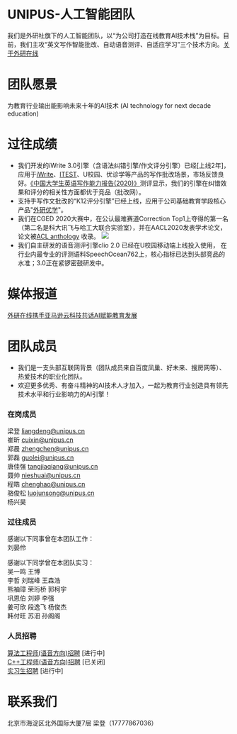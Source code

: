 # UNIPUS-人工智能团队
  我们是外研社旗下的人工智能团队，以“为公司打造在线教育AI技术栈”为目标。目前，我们主攻“英文写作智能批改、自动语音测评、自适应学习”三个技术方向。[关于外研在线](https://book.yunzhan365.com/jivf/fpgo/mobile/index.html)

# 团队愿景
  为教育行业输出能影响未来十年的AI技术 (AI technology for next decade education)
       
# 过往成绩 
-   我们开发的iWrite 3.0引擎（含语法纠错引擎/作文评分引擎）已经[上线2年]，应用于[iWrite](http://iwrite.unipus.cn/)、[ITEST](https://itestcloud.unipus.cn/)、U校园、优诊学等产品的写作批改场景，市场反馈良好。[《中国大学生英语写作能力报告(2020)》](https://www.sohu.com/a/409383457_507486)测评显示，我们的引擎在纠错效果和评分的相关性方面都优于竞品（批改网）。  
-   支持手写作文批改的“K12评分引擎”已经上线，应用于公司基础教育学段核心产品"[外研优学](http://ai.fltrp.com/tingshuo-service/)"。 
-   我们在CGED 2020大赛中，在公认最难赛道Correction Top1上夺得的第一名（第二名是科大讯飞与哈工大联合实验室），并在AACL2020发表学术论文，论文被[ACL anthology](https://www.aclweb.org/anthology/2020.nlptea-1.8/) 收录。
![](https://unipus-ai.github.io/CGED_correction_top1.jpg)
-   我们自主研发的语音测评引擎clio 2.0 已经在U校园移动端上线投入使用， 在行业内最专业的评测语料SpeechOcean762上，核心指标已达到头部竞品的水准；3.0正在紧锣密鼓研发中。

# 媒体报道
[外研在线携手亚马逊云科技共话AI赋能教育发展](https://news.163.com/21/0401/11/G6GC3BQN00019OH3.html)


# 团队成员  
-   我们是一支头部互联网背景（团队成员来自百度凤巢、好未来、搜房网等）、热爱技术的职业化团队。
-   欢迎更多优秀、有奋斗精神的AI技术人才加入，一起为教育行业创造具有领先技术水平和行业影响力的AI引擎！  
         
###  在岗成员
梁登    liangdeng@unipus.cn  
崔昕   cuixin@unipus.cn  
郑晨   zhengchen@unipus.cn  
郭磊   guolei@unipus.cn  
唐佳强   tangjiaqiang@unipus.cn  
聂帅   nieshuai@unipus.cn  
程皓     chenghao@unipus.cn   
骆俊松    luojunsong@unipus.cn   
杨兴昊     

###  过往成员
感谢以下同事曾在本团队工作：   
刘晏伶  
 
感谢以下同学曾在本团队实习：    
吴一鸣    王博         
李哲      刘瑞峰    王森浩  
熊袖璋   荣珩桥    郭柯宇  
巩恩伯   刘婷      李强     
姜可欣   段逸飞    杨俊杰    
韩付旺   苏沺     孙阁阁 

### 人员招聘
[算法工程师(语音方向)招聘](https://www.lagou.com/jobs/8028971.html)  [进行中]  
[C++工程师(语音方向)招聘](https://www.lagou.com/jobs/8028985.html)   [已关闭]   
[实习生招聘](https://www.lagou.com/jobs/5979292.html)     [进行中]  

# 联系我们
北京市海淀区北外国际大厦7层    梁登（17777867036）  
